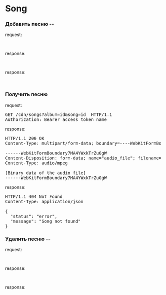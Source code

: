<h1>Song</h1>

<h3>Добавить песню --</h3>
<p>request:</p>
<pre>
<!-- POST /cdn/songs?type=playlist&dir=playlist_id&song=id HTTP/1.1
Authorization: Bearer access_token_name
Content-Type: multipart/form-data; boundary=----WebKitFormBoundary7MA4YWxkTrZu0gW<br>
------WebKitFormBoundary7MA4YWxkTrZu0gW
Content-Disposition: form-data; name="audio_file"; filename="song_uuid.mp3"
Content-Type: audio/mpeg<br>
[Binary data of the audio file]
------WebKitFormBoundary7MA4YWxkTrZu0gW -->
</pre>
<p>response:</p>
<pre>
<!-- HTTP/1.1 200 OK
Content-Type: application/json<br>
{
  "status": "success",
  "message": "Song added to playlist successfully"
} -->
</pre>
<p>response:</p>
<pre>
<!-- HTTP/1.1 400 Bad Request
Content-Type: application/json<br>
{
  "status": "error",
  "message": "Invalid request"
} -->
</pre>

<h3>Получить песню</h3>
<p>request:</p>
<pre>
GET /cdn/songs?album=id&song=id  HTTP/1.1
Authorization: Bearer access_token_name
</pre>
<p>response:</p>
<pre>
HTTP/1.1 200 OK
Content-Type: multipart/form-data; boundary=----WebKitFormBoundary7MA4YWxkTrZu0gW<br>
------WebKitFormBoundary7MA4YWxkTrZu0gW
Content-Disposition: form-data; name="audio_file"; filename="song_uid.mp3"
Content-Type: audio/mpeg<br>
[Binary data of the audio file]
------WebKitFormBoundary7MA4YWxkTrZu0gW
</pre>
<p>response:</p>
<pre>
HTTP/1.1 404 Not Found
Content-Type: application/json<br>
{
  "status": "error",
  "message": "Song not found"
}
</pre>

<h3>Удалить песню --</h3>
<p>request:</p>
<pre>
<!-- DELETE /cdn/songs?type=playlist&dir=playlist_id&song=song_id HTTP/1.1
Authorization: Bearer access_token_name -->
</pre>
<p>response:</p>
<pre>
<!-- HTTP/1.1 200 OK
Content-Type: application/json<br>
{
  "status": "success",
  "message": "Song removed successfully"
} -->
</pre>
<p>response:</p>
<pre>
<!-- HTTP/1.1 404 Not Found
Content-Type: application/json<br>
{
  "status": "error",
  "message": "Song not found"
} -->
</pre>
